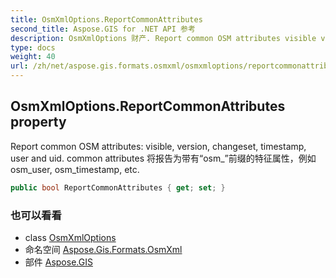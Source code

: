 ```yaml
---
title: OsmXmlOptions.ReportCommonAttributes
second_title: Aspose.GIS for .NET API 参考
description: OsmXmlOptions 财产. Report common OSM attributes visible version changeset timestamp user and uid. common attributes 将报告为带有osm_前缀的特征属性例如osm_user osm_timestamp etc.
type: docs
weight: 40
url: /zh/net/aspose.gis.formats.osmxml/osmxmloptions/reportcommonattributes/
---
```

## OsmXmlOptions.ReportCommonAttributes property

Report common OSM attributes: visible, version, changeset, timestamp, user and uid. common attributes 将报告为带有“osm_”前缀的特征属性，例如osm_user, osm_timestamp, etc.

```csharp
public bool ReportCommonAttributes { get; set; }
```

### 也可以看看

* class [OsmXmlOptions](../)
* 命名空间 [Aspose.Gis.Formats.OsmXml](../../osmxmloptions/)
* 部件 [Aspose.GIS](../../../)


